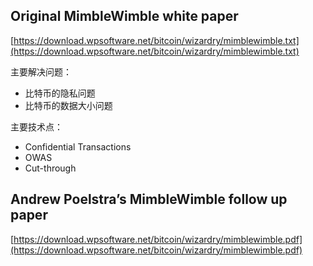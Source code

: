 ## Original MimbleWimble white paper

[https://download.wpsoftware.net/bitcoin/wizardry/mimblewimble.txt](https://download.wpsoftware.net/bitcoin/wizardry/mimblewimble.txt)

主要解决问题：

* 比特币的隐私问题
* 比特币的数据大小问题

主要技术点：

* Confidential Transactions
* OWAS
* Cut-through

## Andrew Poelstra’s MimbleWimble follow up paper

[https://download.wpsoftware.net/bitcoin/wizardry/mimblewimble.pdf](https://download.wpsoftware.net/bitcoin/wizardry/mimblewimble.pdf)


